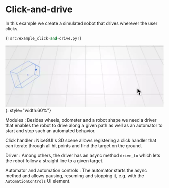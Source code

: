 # Click-and-drive

In this example we create a simulated robot that drives wherever the user clicks.

```python
{!src/example_click-and-drive.py!}
```

![Click-and-drive](click-and-drive.webp){: style="width:60%"}

Modules
: Besides wheels, odometer and a robot shape we need a driver that enables the robot to drive along a given path as well as an automator to start and stop such an automated behavior.

Click handler
: NiceGUI's 3D scene allows registering a click handler that can iterate through all hit points and find the target on the ground.

Driver
: Among others, the driver has an async method `drive_to` which lets the robot follow a straight line to a given target.

Automator and automation controls
: The automator starts the async method and allows pausing, resuming and stopping it, e.g. with the `AutomationControls` UI element.
